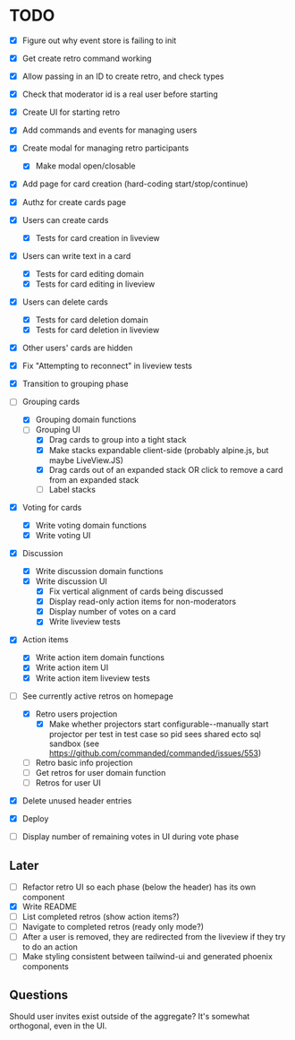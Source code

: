 # TODO

- [x] Figure out why event store is failing to init
- [x] Get create retro command working
- [x] Allow passing in an ID to create retro, and check types
- [x] Check that moderator id is a real user before starting
- [x] Create UI for starting retro
- [x] Add commands and events for managing users
- [x] Create modal for managing retro participants
  - [x] Make modal open/closable
- [x] Add page for card creation (hard-coding start/stop/continue)
- [x] Authz for create cards page
- [x] Users can create cards
  - [x] Tests for card creation in liveview
- [x] Users can write text in a card
  - [x] Tests for card editing domain
  - [x] Tests for card editing in liveview
- [x] Users can delete cards
  - [x] Tests for card deletion domain
  - [x] Tests for card deletion in liveview
- [x] Other users' cards are hidden
- [x] Fix "Attempting to reconnect" in liveview tests
- [x] Transition to grouping phase
- [ ] Grouping cards
  - [x] Grouping domain functions
  - [ ] Grouping UI
    - [x] Drag cards to group into a tight stack
    - [x] Make stacks expandable client-side (probably alpine.js, but maybe LiveView.JS)
    - [x] Drag cards out of an expanded stack OR click to remove a card from an expanded stack
    - [ ] Label stacks
- [x] Voting for cards
  - [x] Write voting domain functions
  - [x] Write voting UI
- [x] Discussion
  - [x] Write discussion domain functions
  - [x] Write discussion UI
    - [x] Fix vertical alignment of cards being discussed
    - [x] Display read-only action items for non-moderators
    - [x] Display number of votes on a card
    - [x] Write liveview tests
- [x] Action items
  - [x] Write action item domain functions
  - [x] Write action item UI
  - [x] Write action item liveview tests
- [ ] See currently active retros on homepage
  - [x] Retro users projection
    - [x] Make whether projectors start configurable--manually start projector per test in test case so pid sees shared ecto sql sandbox (see https://github.com/commanded/commanded/issues/553)
  - [ ] Retro basic info projection
  - [ ] Get retros for user domain function
  - [ ] Retros for user UI
- [x] Delete unused header entries
- [x] Deploy
- [ ] Display number of remaining votes in UI during vote phase


## Later

- [ ] Refactor retro UI so each phase (below the header) has its own component
- [x] Write README
- [ ] List completed retros (show action items?)
- [ ] Navigate to completed retros (ready only mode?)
- [ ] After a user is removed, they are redirected from the liveview if they try to do an action
- [ ] Make styling consistent between tailwind-ui and generated phoenix components

## Questions

Should user invites exist outside of the aggregate? It's somewhat orthogonal, even in the UI.
